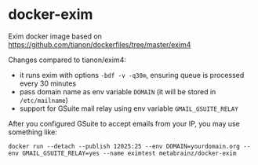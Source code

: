 # docker-exim


Exim docker image based on https://github.com/tianon/dockerfiles/tree/master/exim4

Changes compared to tianon/exim4:

- it runs exim with options `-bdf -v -q30m`, ensuring queue is processed every 30 minutes
- pass domain name as env variable `DOMAIN` (it will be stored in `/etc/mailname`)
- support for GSuite mail relay using env variable `GMAIL_GSUITE_RELAY`


After you configured GSuite to accept emails from your IP, you may use something like:

```
docker run --detach --publish 12025:25 --env DOMAIN=yourdomain.org --env GMAIL_GSUITE_RELAY=yes --name eximtest metabrainz/docker-exim
```
